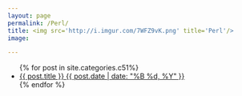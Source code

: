 ```yaml
---
layout: page
permalink: /Perl/
title: <img src='http://i.imgur.com/7WFZ9vK.png' title='Perl'/>
image:

---
```


<ul class="post-list">
{% for post in site.categories.c51%} 
  <li>
    <article>
      <a href="{{ site.url }}{{ post.url }}">
        {{ post.title }} 
        <span class="entry-date">
          <time datetime="{{ post.date | date_to_xmlschema }}">
            {{ post.date | date: "%B %d, %Y" }}
          </time>
        </span>
      </a>
    </article>
  </li>
{% endfor %}
</ul>

